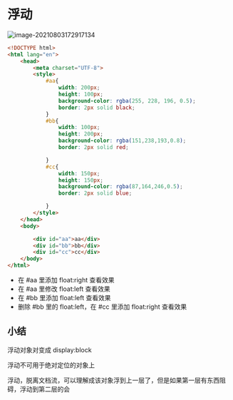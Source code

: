 # 浮动

![image-20210803172917134](https://attach.blog.wen7.online/image-20210803172917134.png)

```html
<!DOCTYPE html>
<html lang="en">
    <head>
        <meta charset="UTF-8">
        <style>
            #aa{
                width: 200px;
                height: 100px;
                background-color: rgba(255, 228, 196, 0.5);
                border: 2px solid black;
            }
            #bb{
                width: 100px;
                height: 200px;
                background-color: rgba(151,238,193,0.8);
                border: 2px solid red;

            }
            #cc{
                width: 150px;
                height: 150px;
                background-color: rgba(87,164,246,0.5);
                border: 2px solid blue;

            }
        </style>
    </head>
    <body>

        <div id="aa">aa</div>
        <div id="bb">bb</div>
        <div id="cc">cc</div>
    </body>
</html>
```

- 在 #aa 里添加 float:right 查看效果
- 在 #aa 里修改 float:left  查看效果
- 在 #bb 里添加 float:left 查看效果
- 删除 #bb 里的 float:left，在 #cc 里添加 float:right 查看效果



## 小结

浮动对象对变成 display:block

浮动不可用于绝对定位的对象上

浮动，脱离文档流，可以理解成该对象浮到上一层了，但是如果第一层有东西阻碍，浮动到第二层的会